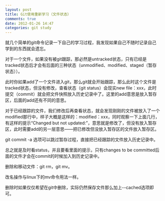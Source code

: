 ```yaml
---
layout: post
title: Git使用重新学习（文件状态）
comments: true
date: 2012-01-26 14:47
categories: git study
---
```


就几个简单的git命令记录一下自己的学习过程，我发现如果自己不随时记录自己学到的东西就会遗忘。

对于一个文件，如果没有被git跟踪，那必然是untracked状态，只有已经是tracked状态后才会有后面的三种状态（unmodified、modified、staged（暂存状态））。

此时你如果add了一个文件进入git，那么git就会开始跟踪，那么此时这个文件是tracked状态，但没有修改，查看状态（git status）会现实new file：xxx，此时提交（commit）就会把文件快照放入历史记录中了。这里的add意思是放入暂存区，后面的add还有不同的意思。

对于已经跟踪的文件，我们修改后再查看状态，就会发现刚刚的文件被放入了一个modified那行中，样子大概是这样的：modified：xxx，同时观察一下上面几行，有这样的提示“Changed but not updated:”，意思就是修改了，但没有放入暂存区，此时需要add的另一层意思——把已修改但没放入暂存区的文件放入暂存区。

git commit -a 选项可以跳过暂存过程，直接把已经跟踪的文件放入历史记录中。

总之就是及时看status，并且要看里面的提示，只有changes to be committed后面的文件才会在commit的时候加入到历史记录中。

删除和移动文件：git rm，git mv。

改名操作与linux下的mv命令用法一样。

删除时如果仅仅希望在git中删除，实际仍然保存文件那么加上--cached选项即可。